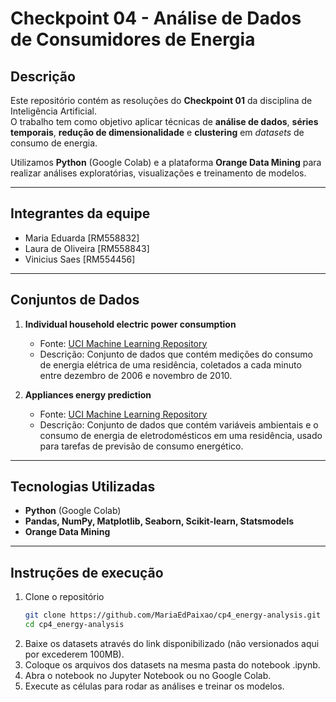 # Checkpoint 04 - Análise de Dados de Consumidores de Energia  

## Descrição  
Este repositório contém as resoluções do **Checkpoint 01** da disciplina de Inteligência Artificial.  
O trabalho tem como objetivo aplicar técnicas de **análise de dados**, **séries temporais**, **redução de dimensionalidade** e **clustering** em *datasets* de consumo de energia.  

Utilizamos **Python** (Google Colab) e a plataforma **Orange Data Mining** para realizar análises exploratórias, visualizações e treinamento de modelos.  

---

## Integrantes da equipe  
- Maria Eduarda [RM558832]
- Laura de Oliveira [RM558843]
- Vinicius Saes  [RM554456]

---

## Conjuntos de Dados  

1. **Individual household electric power consumption**  
   - Fonte: [UCI Machine Learning Repository](https://archive.ics.uci.edu/dataset/235/individual+household+electric+power+consumption)  
   - Descrição: Conjunto de dados que contém medições do consumo de energia elétrica de uma residência, coletados a cada minuto entre dezembro de 2006 e novembro de 2010.  

2. **Appliances energy prediction**  
   - Fonte: [UCI Machine Learning Repository](https://archive.ics.uci.edu/dataset/374/appliances+energy+prediction)  
   - Descrição: Conjunto de dados que contém variáveis ambientais e o consumo de energia de eletrodomésticos em uma residência, usado para tarefas de previsão de consumo energético.  

---

## Tecnologias Utilizadas  
- **Python** (Google Colab)  
- **Pandas, NumPy, Matplotlib, Seaborn, Scikit-learn, Statsmodels**  
- **Orange Data Mining**  

---

## Instruções de execução 

1. Clone o repositório
   ```bash
   git clone https://github.com/MariaEdPaixao/cp4_energy-analysis.git
   cd cp4_energy-analysis
   ```
2. Baixe os datasets através do link disponibilizado (não versionados aqui por excederem 100MB).
3. Coloque os arquivos dos datasets na mesma pasta do notebook .ipynb.
4. Abra o notebook no Jupyter Notebook ou no Google Colab.
5. Execute as células para rodar as análises e treinar os modelos.
